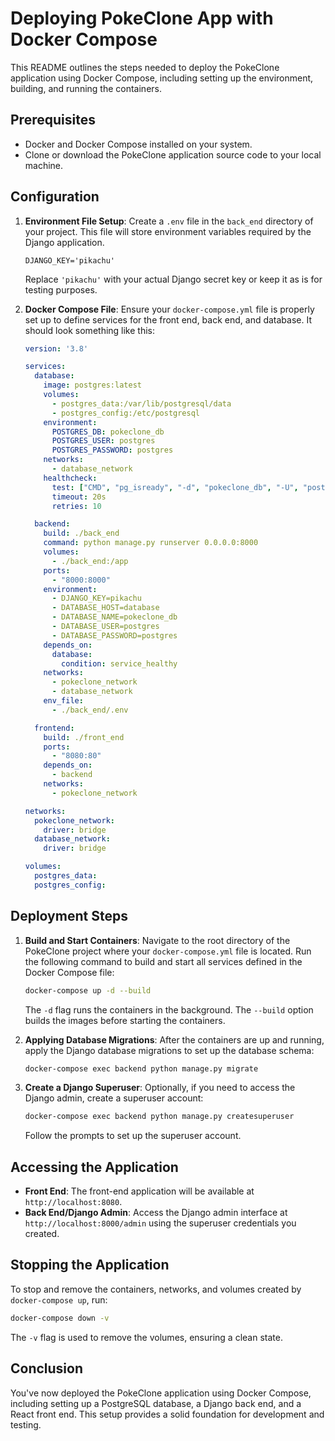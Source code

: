 # Deploying PokeClone App with Docker Compose

This README outlines the steps needed to deploy the PokeClone application using Docker Compose, including setting up the environment, building, and running the containers.

## Prerequisites

- Docker and Docker Compose installed on your system.
- Clone or download the PokeClone application source code to your local machine.

## Configuration

1. **Environment File Setup**: Create a `.env` file in the `back_end` directory of your project. This file will store environment variables required by the Django application.

    ```plaintext
    DJANGO_KEY='pikachu'
    ```

    Replace `'pikachu'` with your actual Django secret key or keep it as is for testing purposes.

2. **Docker Compose File**: Ensure your `docker-compose.yml` file is properly set up to define services for the front end, back end, and database. It should look something like this:

    ```yaml
    version: '3.8'

    services:
      database:
        image: postgres:latest
        volumes:
          - postgres_data:/var/lib/postgresql/data
          - postgres_config:/etc/postgresql
        environment:
          POSTGRES_DB: pokeclone_db
          POSTGRES_USER: postgres
          POSTGRES_PASSWORD: postgres
        networks:
          - database_network
        healthcheck:
          test: ["CMD", "pg_isready", "-d", "pokeclone_db", "-U", "postgres"]
          timeout: 20s
          retries: 10

      backend:
        build: ./back_end
        command: python manage.py runserver 0.0.0.0:8000
        volumes:
          - ./back_end:/app
        ports:
          - "8000:8000"
        environment:
          - DJANGO_KEY=pikachu
          - DATABASE_HOST=database
          - DATABASE_NAME=pokeclone_db
          - DATABASE_USER=postgres
          - DATABASE_PASSWORD=postgres
        depends_on:
          database:
            condition: service_healthy
        networks:
          - pokeclone_network
          - database_network
        env_file:
          - ./back_end/.env

      frontend:
        build: ./front_end
        ports:
          - "8080:80"
        depends_on:
          - backend
        networks:
          - pokeclone_network

    networks:
      pokeclone_network:
        driver: bridge
      database_network:
        driver: bridge

    volumes:
      postgres_data:
      postgres_config:
    ```

## Deployment Steps

1. **Build and Start Containers**: Navigate to the root directory of the PokeClone project where your `docker-compose.yml` file is located. Run the following command to build and start all services defined in the Docker Compose file:

    ```bash
    docker-compose up -d --build
    ```

    The `-d` flag runs the containers in the background. The `--build` option builds the images before starting the containers.

2. **Applying Database Migrations**: After the containers are up and running, apply the Django database migrations to set up the database schema:

    ```bash
    docker-compose exec backend python manage.py migrate
    ```

3. **Create a Django Superuser**: Optionally, if you need to access the Django admin, create a superuser account:

    ```bash
    docker-compose exec backend python manage.py createsuperuser
    ```

    Follow the prompts to set up the superuser account.

## Accessing the Application

- **Front End**: The front-end application will be available at `http://localhost:8080`.
- **Back End/Django Admin**: Access the Django admin interface at `http://localhost:8000/admin` using the superuser credentials you created.

## Stopping the Application

To stop and remove the containers, networks, and volumes created by `docker-compose up`, run:

```bash
docker-compose down -v
```

The `-v` flag is used to remove the volumes, ensuring a clean state.

## Conclusion

You've now deployed the PokeClone application using Docker Compose, including setting up a PostgreSQL database, a Django back end, and a React front end. This setup provides a solid foundation for development and testing.
